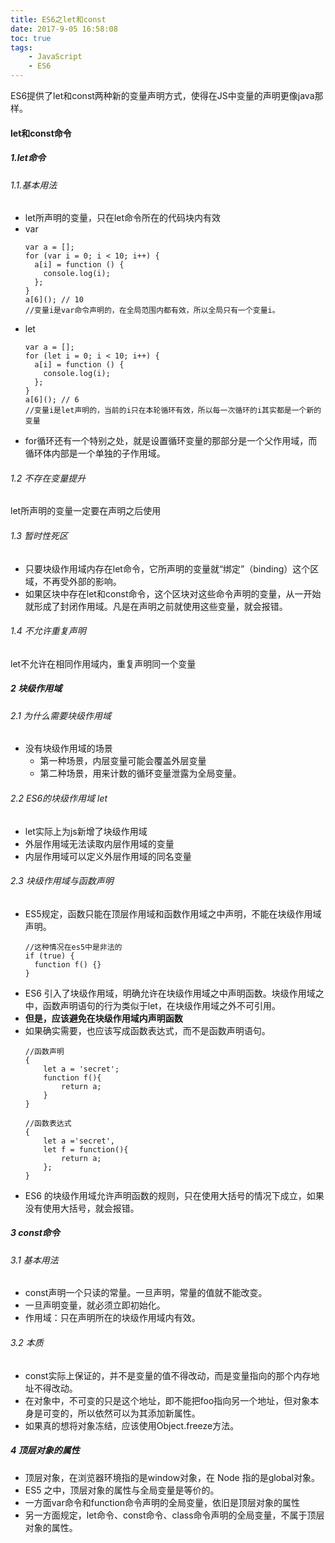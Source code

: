 ```yaml
---
title: ES6之let和const
date: 2017-9-05 16:58:08
toc: true
tags:
    - JavaScript
    - ES6
---
```


ES6提供了let和const两种新的变量声明方式，使得在JS中变量的声明更像java那样。
<!--more-->


#### let和const命令
##### 1.let命令
###### 1.1.基本用法
- let所声明的变量，只在let命令所在的代码块内有效
- var
    ```
    var a = [];
    for (var i = 0; i < 10; i++) {
      a[i] = function () {
        console.log(i);
      };
    }
    a[6](); // 10
    //变量i是var命令声明的，在全局范围内都有效，所以全局只有一个变量i。
    ```
- let
    ```
    var a = [];
    for (let i = 0; i < 10; i++) {
      a[i] = function () {
        console.log(i);
      };
    }
    a[6](); // 6
    //变量i是let声明的，当前的i只在本轮循环有效，所以每一次循环的i其实都是一个新的变量
    ```
- for循环还有一个特别之处，就是设置循环变量的那部分是一个父作用域，而循环体内部是一个单独的子作用域。

###### 1.2 不存在变量提升
let所声明的变量一定要在声明之后使用

###### 1.3 暂时性死区
- 只要块级作用域内存在let命令，它所声明的变量就“绑定”（binding）这个区域，不再受外部的影响。
- 如果区块中存在let和const命令，这个区块对这些命令声明的变量，从一开始就形成了封闭作用域。凡是在声明之前就使用这些变量，就会报错。

###### 1.4 不允许重复声明
let不允许在相同作用域内，重复声明同一个变量

##### 2 块级作用域
###### 2.1 为什么需要块级作用域
- 没有块级作用域的场景
    - 第一种场景，内层变量可能会覆盖外层变量
    - 第二种场景，用来计数的循环变量泄露为全局变量。

###### 2.2 ES6的块级作用域 let
- let实际上为js新增了块级作用域
- 外层作用域无法读取内层作用域的变量
- 内层作用域可以定义外层作用域的同名变量

###### 2.3 块级作用域与函数声明
- ES5规定，函数只能在顶层作用域和函数作用域之中声明，不能在块级作用域声明。
    ```
    //这种情况在es5中是非法的
    if (true) {
      function f() {}
    }
    ```
- ES6 引入了块级作用域，明确允许在块级作用域之中声明函数。块级作用域之中，函数声明语句的行为类似于let，在块级作用域之外不可引用。
- **但是，应该避免在块级作用域内声明函数**
- 如果确实需要，也应该写成函数表达式，而不是函数声明语句。
    ```
    //函数声明
    {
        let a = 'secret';
        function f(){
            return a;
        }
    }
    
    //函数表达式
    {
        let a ='secret',
        let f = function(){
            return a;
        };
    }
    ```
- ES6 的块级作用域允许声明函数的规则，只在使用大括号的情况下成立，如果没有使用大括号，就会报错。

##### 3 const命令
###### 3.1 基本用法
- const声明一个只读的常量。一旦声明，常量的值就不能改变。
- 一旦声明变量，就必须立即初始化。
- 作用域：只在声明所在的块级作用域内有效。

###### 3.2 本质
- const实际上保证的，并不是变量的值不得改动，而是变量指向的那个内存地址不得改动。
- 在对象中，不可变的只是这个地址，即不能把foo指向另一个地址，但对象本身是可变的，所以依然可以为其添加新属性。
- 如果真的想将对象冻结，应该使用Object.freeze方法。

##### 4 顶层对象的属性
- 顶层对象，在浏览器环境指的是window对象，在 Node 指的是global对象。
- ES5 之中，顶层对象的属性与全局变量是等价的。
- 一方面var命令和function命令声明的全局变量，依旧是顶层对象的属性
- 另一方面规定，let命令、const命令、class命令声明的全局变量，不属于顶层对象的属性。
